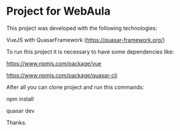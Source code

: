 # Project for WebAula
This project was developed with the following technologies:

VueJS with QuasarFramework (https://quasar-framework.org/)

To run this project it is necessary to have some dependencies like:

https://www.npmjs.com/package/vue

https://www.npmjs.com/package/quasar-cli

After all you can clone project and run this commands:

npm install

quasar dev

Thanks.
